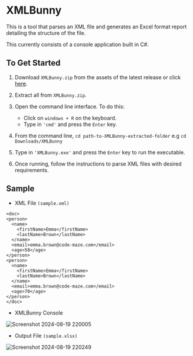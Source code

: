 # XMLBunny

This is a tool that parses an XML file and generates an Excel format report detailing the structure of the file.

This currently consists of a console application built in C#.

## To Get Started

1. Download `XMLBunny.zip` from the assets of the latest release or click <a href="https://github.com/Health-Informatics-UoN/xml-bunny/releases/download/v1.0.0/XMLBunny.zip">here</a>.

2. Extract all from `XMLBunny.zip`.

3. Open the command line interface. To do this:
    - Click on `windows + R` on the keyboard.
    - Type in `'cmd'` and press the `Enter` key.

4. From the command line, `cd path-to-XMLBunny-extracted-folder` e.g `cd Downloads/XMLBunny`

5. Type in `'XMLBunny.exe'` and press the `Enter` key to run the executable.

6. Once running, follow the instructions to parse XML files with desired requirements.

## Sample

- XML File `(sample.xml)`

```<root>
<doc>
<person>
  <name>
    <firstName>Emma</firstName>
    <lastName>Brown</lastName>
  </name>
  <email>emma.brown@code-maze.com</email>
  <age>58</age>
</person>
<person>
  <name>
    <firstName>Emma</firstName>
    <lastName>Brown</lastName>
  </name>
  <email>emma.brown@code-maze.com</email>
  <age>70</age>
</person>
</doc>
```

- XMLBunny Console

![Screenshot 2024-08-19 220005](https://github.com/user-attachments/assets/39f50e9c-ace7-408b-b796-2f3b119cc552)

- Output File `(sample.xlsx)`

![Screenshot 2024-08-19 220249](https://github.com/user-attachments/assets/4414cd93-4c63-457c-b1d5-4fb569b5d6e2)
